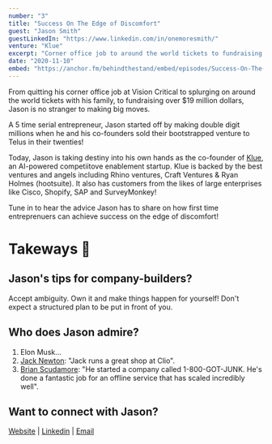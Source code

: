 ```yaml
---
number: "3"
title: "Success On The Edge of Discomfort"
guest: "Jason Smith"
guestLinkedIn: "https://www.linkedin.com/in/onemoresmith/"
venture: "Klue"
excerpt: "Corner office job to around the world tickets to fundraising over $19 million dollars, Jason is a serial entrepreneur who made double digit millions when he sold his first bootstrapped venture in his twenties!"
date: "2020-11-10"
embed: "https://anchor.fm/behindthestand/embed/episodes/Success-On-The-Edge-of-Discomfort-Jason-Smith-em71k6"
---
```


From quitting his corner office job at Vision Critical to splurging on around the world tickets with his family, to fundraising over \$19 million dollars, Jason is no stranger to making big moves.

A 5 time serial entrepreneur, Jason started off by making double digit millions when he and his co-founders sold their bootstrapped venture to Telus in their twenties!

Today, Jason is taking destiny into his own hands as the co-founder of [Klue](https://klue.com/), an AI-powered competiitove enablement startup. Klue is backed by the best ventures and angels including Rhino ventures, Craft Ventures & Ryan Holmes (hootsuite). It also has customers from the likes of large enterprises like Cisco, Shopify, SAP and SurveyMonkey!

Tune in to hear the advice Jason has to share on how first time entreprenuers can achieve success on the edge of discomfort!

# Takeways 🎉

## Jason's tips for company-builders?

Accept ambiguity. Own it and make things happen for yourself! Don't expect a structured plan to be put in front of you.

## Who does Jason admire?

1. Elon Musk...
2. [Jack Newton](https://www.linkedin.com/in/jackbnewton/): "Jack runs a great shop at Clio".
3. [Brian Scudamore](https://www.linkedin.com/in/scudamore/): "He started a company called 1-800-GOT-JUNK. He's done a fantastic job for an offline service that has scaled incredibly well".

## Want to connect with Jason?

[Website](https://klue.com/about) | [Linkedin](https://www.linkedin.com/in/onemoresmith/) | [Email](mailto:jason@klue.com)
